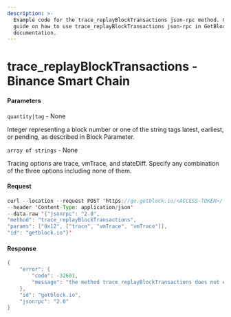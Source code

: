 ```yaml
---
description: >-
  Example code for the trace_replayBlockTransactions json-rpc method. Сomplete
  guide on how to use trace_replayBlockTransactions json-rpc in GetBlock.io Web3
  documentation.
---
```


# trace\_replayBlockTransactions - Binance Smart Chain

#### Parameters

`quantity|tag` - None

Integer representing a block number or one of the string tags latest, earliest, or pending, as described in Block Parameter.

`array of strings` - None

Tracing options are trace, vmTrace, and stateDiff. Specify any combination of the three options including none of them.

#### Request

```java
curl --location --request POST 'https://go.getblock.io/<ACCESS-TOKEN>/' 
--header 'Content-Type: application/json' 
--data-raw '{"jsonrpc": "2.0",
"method": "trace_replayBlockTransactions",
"params": ["0x12", ["trace", "vmTrace", "vmTrace"]],
"id": "getblock.io"}'
```

#### Response

```java
{
    "error": {
        "code": -32601,
        "message": "the method trace_replayBlockTransactions does not exist/is not available"
    },
    "id": "getblock.io",
    "jsonrpc": "2.0"
}
```

